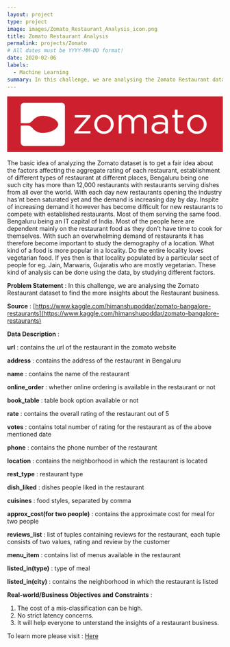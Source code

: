 ```yaml
---
layout: project
type: project
image: images/Zomato_Restaurant_Analysis_icon.png
title: Zomato Restaurant Analysis
permalink: projects/Zomato
# All dates must be YYYY-MM-DD format!
date: 2020-02-06
labels:
  - Machine Learning
summary: In this challenge, we are analysing the Zomato Restaurant dataset to find the more insights about the Restaurant business.
---
```


<img class="ui image" src="../images/Zomato_Restaurant_Analysis_Banner.png">

The basic idea of analyzing the Zomato dataset is to get a fair idea about the factors affecting the aggregate rating of each restaurant, establishment of different types of restaurant at different places, Bengaluru being one such city has more than 12,000 restaurants with restaurants serving dishes from all over the world. With each day new restaurants opening the industry has'nt been saturated yet and the demand is increasing day by day. Inspite of increasing demand it however has become difficult for new restaurants to compete with established restaurants. Most of them serving the same food. Bengaluru being an IT capital of India. Most of the people here are dependent mainly on the restaurant food as they don't have time to cook for themselves. With such an overwhelming demand of restaurants it has therefore become important to study the demography of a location. What kind of a food is more popular in a locality. Do the entire locality loves vegetarian food. If yes then is that locality populated by a particular sect of people for eg. Jain, Marwaris, Gujaratis who are mostly vegetarian. These kind of analysis can be done using the data, by studying different factors.

<b>Problem Statement</b> : In this challenge, we are analysing the Zomato Restaurant dataset to find the more insights about the Restaurant business.

<b>Source</b> : [https://www.kaggle.com/himanshupoddar/zomato-bangalore-restaurants](https://www.kaggle.com/himanshupoddar/zomato-bangalore-restaurants)

<b>Data Description</b> : 

<b>url</b> : contains the url of the restaurant in the zomato website

<b>address</b> : contains the address of the restaurant in Bengaluru

<b>name</b> : contains the name of the restaurant

<b>online_order</b> : whether online ordering is available in the restaurant or not

<b>book_table</b> : table book option available or not

<b>rate</b> : contains the overall rating of the restaurant out of 5

<b>votes</b> : contains total number of rating for the restaurant as of the above mentioned date

<b>phone</b> : contains the phone number of the restaurant

<b>location</b> : contains the neighborhood in which the restaurant is located

<b>rest_type</b> : restaurant type

<b>dish_liked</b> : dishes people liked in the restaurant

<b>cuisines</b> : food styles, separated by comma

<b>approx_cost(for two people)</b> : contains the approximate cost for meal for two people

<b>reviews_list</b> : list of tuples containing reviews for the restaurant, each tuple consists of two values, rating and review by the customer

<b>menu_item</b> : contains list of menus available in the restaurant

<b>listed_in(type)</b> : type of meal

<b>listed_in(city)</b> : contains the neighborhood in which the restaurant is listed

<b>Real-world/Business Objectives and Constraints</b> : 
1. The cost of a mis-classification can be high.
2. No strict latency concerns.
3. It will help everyone to unterstand the insights of a restaurant business.

To learn more please visit : [Here](https://github.com/Souravban/Zomato-Restaurant-Analysis)
